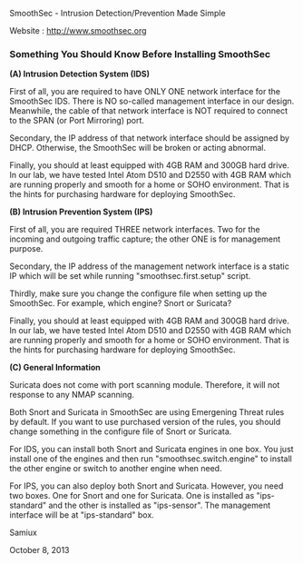 SmoothSec - Intrusion Detection/Prevention Made Simple

Website : http://www.smoothsec.org

<h3>Something You Should Know Before Installing SmoothSec</h3>

<b>(A) Intrusion Detection System (IDS)</b>

First of all, you are required to have ONLY ONE network interface for the 
SmoothSec IDS.  There is NO so-called management interface in our design.  
Meanwhile, the cable of that network interface is NOT required to connect
to the SPAN (or Port Mirroring) port.

Secondary, the IP address of that network interface should be assigned by
DHCP.  Otherwise, the SmoothSec will be broken or acting abnormal.

Finally, you should at least equipped with 4GB RAM and 300GB hard drive.  In 
our lab, we have tested Intel Atom D510 and D2550 with 4GB RAM which are 
running properly and smooth for a home or SOHO environment.  That is the hints
for purchasing hardware for deploying SmoothSec.

<b>(B) Intrusion Prevention System (IPS)</b> 

First of all, you are required THREE network interfaces.  Two for the incoming
and outgoing traffic capture; the other ONE is for management purpose.

Secondary, the IP address of the management network interface is a static IP
which will be set while running "smoothsec.first.setup" script.

Thirdly, make sure you change the configure file when setting up the SmoothSec.
For example, which engine?  Snort or Suricata?

Finally, you should at least equipped with 4GB RAM and 300GB hard drive.
In our lab, we have tested Intel Atom D510 and D2550 with 4GB RAM which are
running properly and smooth for a home or SOHO environment.  That is the hints
for purchasing hardware for deploying SmoothSec.

<b>(C) General Information</b>

Suricata does not come with port scanning module.  Therefore, it will not
response to any NMAP scanning.

Both Snort and Suricata in SmoothSec are using Emergening Threat rules by 
default.  If you want to use purchased version of the rules, you should 
change something in the configure file of Snort or Suricata.

For IDS, you can install both Snort and Suricata engines in one box.  You
just install one of the engines and then run "smoothsec.switch.engine" to
install the other engine or switch to another engine when need.

For IPS, you can also deploy both Snort and Suricata.  However, you need two
boxes.  One for Snort and one for Suricata.  One is installed as "ips-standard" 
and the other is installed as "ips-sensor".  The management interface will be 
at "ips-standard" box.

Samiux

October 8, 2013

